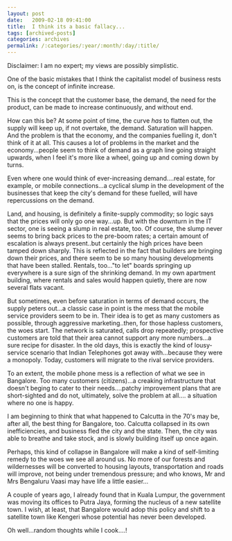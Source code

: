 ```yaml
---
layout: post
date:	2009-02-18 09:41:00
title:  I think its a basic fallacy...
tags: [archived-posts]
categories: archives
permalink: /:categories/:year/:month/:day/:title/
---
```

Disclaimer: I am no expert; my views are possibly simplistic.


One of the basic mistakes that I think the capitalist model of business rests on, is the concept of infinite increase. 

This is the concept that the customer base, the demand, the need for the product, can be made to increase continuously, and without end. 

How can this be? At some point of time, the curve *has* to flatten out, the supply will keep up, if not overtake, the demand. Saturation will happen. And the problem is that the economy, and the companies fuelling it, don't think of it at all. This causes a lot of problems in the market and the economy...people seem to think of demand as a graph line going straight upwards, when I feel it's more like a wheel, going up and coming down by turns.

Even where one would think of ever-increasing demand....real estate, for example, or mobile connections...a cyclical slump in the development of the businesses that keep the city's demand for these fuelled, will have repercussions on the demand.

Land, and housing, is definitely a finite-supply commodity; so logic says that the prices will only go one way...up. But with the downturn in the IT sector, one is seeing a slump in real estate, too. Of course, the slump never seems to bring back prices to the pre-boom rates; a certain amount of escalation is always present..but certainly the high prices have been tamped down sharply. This is reflected in the fact that builders are bringing down their prices, and there seem to be so many housing developments that have been stalled. Rentals, too..."to let" boards springing up everywhere is a sure sign of the shrinking demand. In my own apartment building, where rentals and sales would happen quietly, there are now several flats vacant.


But sometimes, even before saturation in terms of demand occurs, the supply peters out...a classic case in point is the mess that the mobile service providers seem to be in. Their idea is to get as many customers as possible, through aggressive marketing..then, for those hapless customers, the woes start.  The network is saturated, calls drop repeatedly; prospective customers are told that their area cannot support any more numbers...a sure recipe for disaster. In the old days, this is exactly the kind of lousy-service scenario that Indian Telephones got away with...because they were a monopoly. Today, customers will migrate to the rival service providers. 

To an extent, the mobile phone mess is a reflection of what we see in Bangalore. Too many customers (citizens)...a creaking infrastructure that doesn't beging to cater to their needs....patchy improvement plans that are short-sighted and do not, ultimately, solve the problem at all.... a situation where no one is happy.

I am beginning to think that what happened to Calcutta in the 70's may be, after all, the best thing for Bangalore, too. Calcutta collapsed in its own inefficiencies, and business fled the city and the state. Then, the city was able to breathe and take stock, and is slowly building itself up once again.

Perhaps, this kind of collapse in Bangalore will make a kind of self-limiting remedy to the woes we see all around us. No more of our forests and wildernesses will be converted to housing layouts, transportation and roads will improve, not being under tremendous pressure; and who knows, Mr and Mrs Bengaluru Vaasi may have life a little easier...

A couple of years ago, I already found that in Kuala Lumpur, the government was moving its offices to Putra Jaya, forming the nucleus of a new satellite town. I wish, at least, that Bangalore would adop this policy and shift to a satellite town like Kengeri whose potential has never been developed.

Oh well...random thoughts while I cook....!
